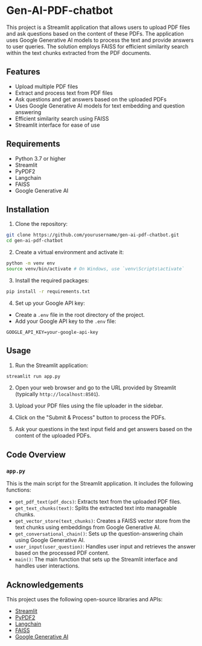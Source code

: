 # Gen-AI-PDF-chatbot

This project is a Streamlit application that allows users to upload PDF files and ask questions based on the content of these PDFs. The application uses Google Generative AI models to process the text and provide answers to user queries. The solution employs FAISS for efficient similarity search within the text chunks extracted from the PDF documents.

## Features

- Upload multiple PDF files
- Extract and process text from PDF files
- Ask questions and get answers based on the uploaded PDFs
- Uses Google Generative AI models for text embedding and question answering
- Efficient similarity search using FAISS
- Streamlit interface for ease of use

## Requirements

- Python 3.7 or higher
- Streamlit
- PyPDF2
- Langchain
- FAISS
- Google Generative AI

## Installation

1. Clone the repository:

```sh
git clone https://github.com/yourusername/gen-ai-pdf-chatbot.git
cd gen-ai-pdf-chatbot
```

2. Create a virtual environment and activate it:

```sh
python -m venv env
source venv/bin/activate # On Windows, use `venv\Scripts\activate`
```

3. Install the required packages:

```sh
pip install -r requirements.txt
```

4. Set up your Google API key:

- Create a `.env` file in the root directory of the project.
- Add your Google API key to the `.env` file:

```
GOOGLE_API_KEY=your-google-api-key
```

## Usage

1. Run the Streamlit application:

```sh
streamlit run app.py
```

2. Open your web browser and go to the URL provided by Streamlit (typically `http://localhost:8501`).

3. Upload your PDF files using the file uploader in the sidebar.

4. Click on the "Submit & Process" button to process the PDFs.

5. Ask your questions in the text input field and get answers based on the content of the uploaded PDFs.

## Code Overview

### `app.py`

This is the main script for the Streamlit application. It includes the following functions:

- `get_pdf_text(pdf_docs)`: Extracts text from the uploaded PDF files.
- `get_text_chunks(text)`: Splits the extracted text into manageable chunks.
- `get_vector_store(text_chunks)`: Creates a FAISS vector store from the text chunks using embeddings from Google Generative AI.
- `get_conversational_chain()`: Sets up the question-answering chain using Google Generative AI.
- `user_input(user_question)`: Handles user input and retrieves the answer based on the processed PDF content.
- `main()`: The main function that sets up the Streamlit interface and handles user interactions.



## Acknowledgements

This project uses the following open-source libraries and APIs:

- [Streamlit](https://streamlit.io/)
- [PyPDF2](https://pypi.org/project/PyPDF2/)
- [Langchain](https://github.com/hwchase17/langchain)
- [FAISS](https://github.com/facebookresearch/faiss)
- [Google Generative AI](https://cloud.google.com/vertex-ai)

